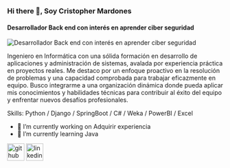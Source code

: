### Hi there 👋, Soy Cristopher Mardones
#### Desarrollador Back end con interés en aprender ciber seguridad
![Desarrollador Back end con interés en aprender ciber seguridad](https://cdn.discordapp.com/attachments/935944199029813299/1289395187877023835/python_Successfully_installed_in_the_System_python_funny_shortsvideo_trending_comedy_status.gif?ex=66f8aa58&is=66f758d8&hm=09509408f334349efa698ff9d54558eb94aaa10ebfddff984dbe11073f53bda4&)


Ingeniero en Informática con una sólida formación en desarrollo de aplicaciones y administración de sistemas, avalada por experiencia práctica en proyectos reales. Me destaco por un enfoque proactivo en la resolución de problemas y una capacidad comprobada para trabajar eficazmente en equipo. Busco integrarme a una organización dinámica donde pueda aplicar mis conocimientos y habilidades técnicas para contribuir al éxito del equipo y enfrentar nuevos desafíos profesionales.

Skills: Python / Django / SpringBoot / C# / Weka / PowerBI / Excel 

- 🔭 I’m currently working on Adquirir experiencia 
- 🌱 I’m currently learning Java 


[<img src='https://cdn.jsdelivr.net/npm/simple-icons@3.0.1/icons/github.svg' alt='github' height='40'>](https://github.com/Shadowcrys)  [<img src='https://cdn.jsdelivr.net/npm/simple-icons@3.0.1/icons/linkedin.svg' alt='linkedin' height='40'>](https://www.linkedin.com/in/cristopher-mardones-a602a4245/)  






